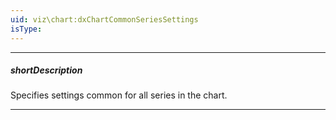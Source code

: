 ```yaml
---
uid: viz\chart:dxChartCommonSeriesSettings
isType: 
---
```

---
##### shortDescription
Specifies settings common for all series in the chart.

---
<!--
There are three ways to configure a series.

- The **commonSeriesSettings** object     
Specifies settings for all series in a chart.

- The **commonSeriesSettings**.**%seriesType%** (**[area](/api-reference/10%20UI%20Components/dxChart/1%20Configuration/commonSeriesSettings/area.md '/Documentation/ApiReference/UI_Components/dxChart/Configuration/commonSeriesSettings/#area')**, **[line](/api-reference/10%20UI%20Components/dxChart/1%20Configuration/commonSeriesSettings/line.md '/Documentation/ApiReference/UI_Components/dxChart/Configuration/commonSeriesSettings/#line')**, etc.) object        
Specifies settings for all series of the **seriesType**.

- An object in the **[series](/api-reference/10%20UI%20Components/dxChart/1%20Configuration/series '/Documentation/ApiReference/UI_Components/dxChart/Configuration/series/')** array        
Specifies settings for an individual series.

[note]You can use these objects together, but note that individual settings override type-specific settings, which in their turn, override common settings.
-->